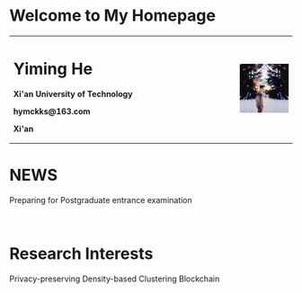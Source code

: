 # Welcome to My Homepage

<table border="0">
  <tr>
    <td width="80%">
      <h1>Yiming He</h1>
      <p><b>Xi'an University of Technology</b></p>
      <p><b>hymckks@163.com</b></p>
      <p><b>Xi'an</b></p>
    </td>
    <td width="20%">
      <img src="/头像.jpg" width="100%">   
    </td>
  </tr>
</table>

# NEWS 
Preparing for Postgraduate entrance examination

&nbsp;
&nbsp;

# Research Interests
Privacy-preserving Density-based Clustering
Blockchain
